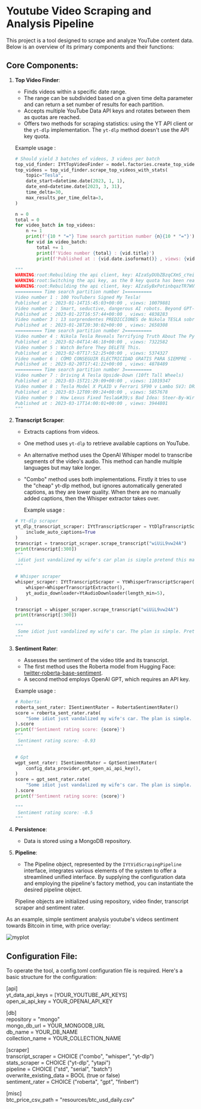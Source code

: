 # Youtube Video Scraping and Analysis Pipeline

This project is a tool designed to scrape and analyze YouTube content data. Below is an overview of its primary components and their functions:

## Core Components:

1.  **Top Video Finder**:
    
    -   Finds videos within a specific date range.
    -   The range can be subdivided based on a given time delta parameter and can return a set number of results for each partition.
    -   Accepts multiple YouTube Data API keys and rotates between them as quotas are reached.
    -   Offers two methods for scraping statistics: using the YT API client or the `yt-dlp` implementation. The `yt-dlp` method doesn't use the API key quota.
  
      Example usage :
    
    ```python
    # Should yield 3 batches of videos, 3 videos per batch
    top_vid_finder: IYtTopVideoFinder = model.factories.create_top_video_finder()
    top_videos = top_vid_finder.scrape_top_videos_with_stats(
        topic="Tesla",
        date_start=datetime.date(2023, 1, 1),
        date_end=datetime.date(2023, 3, 31),
        time_delta=30,
        max_results_per_time_delta=3,
    )

    n = 0
    total = 0
    for video_batch in top_videos:
        n += 1
        print(f'{10 * "="} Time search partition number {n}{10 * "="}')
        for vid in video_batch:
            total += 1
            print(f'Video number {total} : {vid.title}')
            print(f'Published at : {vid.date.isoformat()} , views: {vid.stats.views}')

    """
    WARNING:root:Rebuilding the api client, key: AIzaSyDUbZBzqCXmS_cYeicngle-jwlCUd41Mnc. Current key index: 0
    WARNING:root:Switching the api key, as the 0 key quota has been reached
    WARNING:root:Rebuilding the api client, key: AIzaSyBxPotinbqazTR7WV3A7w6p3Qui9JTmzZY. Current key index: 1
    ========== Time search partition number 1==========
    Video number 1 : 100 YouTubers Signed My Tesla!
    Published at : 2023-01-14T15:45:03+00:00 , views: 10079881
    Video number 2 : Smart, seductive, dangerous AI robots. Beyond GPT-4.
    Published at : 2023-01-22T16:57:44+00:00 , views: 4838283
    Video number 3 : 13 sorprendentes PREDICCIONES de Nikola TESLA sobre el futuro
    Published at : 2023-01-28T20:30:02+00:00 , views: 2650308
    ========== Time search partition number 2==========
    Video number 4 : Nikola Tesla Reveals Terrifying Truth About The Pyramids
    Published at : 2023-02-04T14:46:18+00:00 , views: 7322582
    Video number 5 : Watch Before They DELETE This.
    Published at : 2023-02-07T17:52:25+00:00 , views: 5374327
    Video number 6 : CÓMO CONSEGUIR ELECTRICIDAD GRATIS PARA SIEMPRE - EL INVENTO OCULTO DE TESLA
    Published at : 2023-02-20T17:41:22+00:00 , views: 4878489
    ========== Time search partition number 3==========
    Video number 7 : Driving A Tesla Upside-Down (10ft Tall Wheels)
    Published at : 2023-03-15T21:29:09+00:00 , views: 11019347
    Video number 8 : Tesla Model X PLAID v Ferrari SF90 v Lambo SVJ: DRAG RACE
    Published at : 2023-03-12T09:09:24+00:00 , views: 5857678
    Video number 9 : How Lexus Fixed Tesla&#39;s Bad Idea: Steer-By-Wire Yoke
    Published at : 2023-03-17T14:00:01+00:00 , views: 3944801
    """
    ```

    
3.  **Transcript Scraper**:
    
    -   Extracts captions from videos.
    -   One method uses `yt-dlp` to retrieve available captions on YouTube.
    -   An alternative method uses the OpenAI Whisper model to transcribe segments of the video's audio. This method can handle multiple languages but may take longer.
    - "Combo" method uses both implementations. Firstly it tries to use the "cheap" yt-dlp method, but ignores automatically generated captions, as they are lower quality. When there are no manually added captions, then the Whisper extractor takes over.
  
      Example usage :
    
    ```python
    # Yt-dlp scraper
    yt_dlp_transcript_scraper: IYtTranscriptScraper = YtDlpTranscriptScraper(
        include_auto_captions=True
    )
    transcript = transcript_scraper.scrape_transcript("wiUiL9vw24A")
    print(transcript[:300])
    """
     idiot just vandalized my wife's car plan is simple pretend this match my window so it can go to the
    """

    # Whisper scraper
    whisper_scraper: IYtTranscriptScraper = YtWhisperTranscriptScraper(
        whisper=WhisperTranscriptExtractor(),
        yt_audio_downloader=YtAudioDownloader(length_min=5),
    )

    transcript = whisper_scraper.scrape_transcript("wiUiL9vw24A")
    print(transcript[:300])

    """
     Some idiot just vandalized my wife's car. The plan is simple. Pretend to smash my wife's window so it can go to the shop. Actually, get that Tesla wrap in her favorite color, Tiffany Blue. Tell her          we're just taking a boys trip, but instead we're actually driving 100 hours to get her car signed by
    """
    ```

4.  **Sentiment Rater**:
    
    -   Assesses the sentiment of the video title and its transcript.
    -   The first method uses the Roberta model from Hugging Face: [twitter-roberta-base-sentiment](https://huggingface.co/cardiffnlp/twitter-roberta-base-sentiment).
    -   A second method employs OpenAI GPT, which requires an API key.

      Example usage :
    
    ```python
    # Roberta:
    roberta_sent_rater: ISentimentRater = RobertaSentimentRater()
    score = roberta_sent_rater.rate(
        "Some idiot just vandalized my wife's car. The plan is simple. Pretend to smash my wife's window so it can go to the shop."
    ).score
    print(f'Sentiment rating score: {score}')
    """
     Sentiment rating score: -0.93
    """

    # Gpt
    wgpt_sent_rater: ISentimentRater = GptSentimentRater(
        config_data_provider.get_open_ai_api_key(),
    )
    score = gpt_sent_rater.rate(
        "Some idiot just vandalized my wife's car. The plan is simple. Pretend to smash my wife's window so it can go to the shop."
    ).score
    print(f'Sentiment rating score: {score}')

    """
     Sentiment rating score: -0.5
    """
    ```
      
5.  **Persistence**:
    -   Data is stored using a MongoDB repository.
6.  **Pipeline**:
    -   The Pipeline object, represented by the `IYtVidScrapingPipeline` interface, integrates various elements of the system to offer a streamlined unified interface. By supplying the configuration data and employing the pipeline's factory method, you can instantiate the desired pipeline object.

      Pipeline objects are initialized using repository, video finder, transcript scraper and sentiment rater.
    
                                                    
As an example, simple sentiment analysis youtube's videos sentiment towards Bitcoin in time, with price overlay:

![myplot](https://github.com/adam7171512/scrape/assets/117537530/76b928c2-3ca2-458b-af03-e99583ff90fa)


## Configuration File:

To operate the tool, a config.toml configuration file is required. Here's a basic structure for the configuration:

[api]  
yt_data_api_keys = [YOUR_YOUTUBE_API_KEYS]  
open_ai_api_key = YOUR_OPENAI_API_KEY  

[db]  
repository = "mongo"  
mongo_db_url = YOUR_MONGODB_URL  
db_name = YOUR_DB_NAME  
collection_name = YOUR_COLLECTION_NAME  

[scraper]  
transcript_scraper = CHOICE ("combo", "whisper", "yt-dlp")  
stats_scraper = CHOICE ("yt-dlp", "ytapi")  
pipeline = CHOICE ("std", "serial", "batch")  
overwrite_existing_data = BOOL (true or false)  
sentiment_rater = CHOICE ("roberta", "gpt", "finbert")  

[misc]  
btc_price_csv_path = "resources/btc_usd_daily.csv"  
